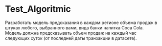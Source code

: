# Test_Algoritmic

Разработать модель предсказания в каждом регионе объема продаж в штуках любого, выбранного вами, вида банки напитка Coca Cola.  
Модель должна предсказывать объем продаж на каждый час следующих суток (от последней даты транзакции в датасете).
